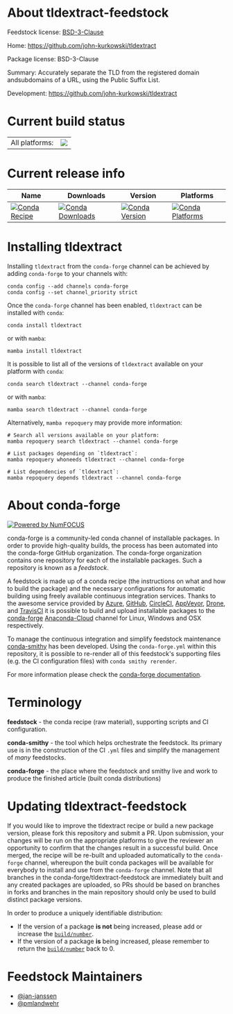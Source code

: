 About tldextract-feedstock
==========================

Feedstock license: [BSD-3-Clause](https://github.com/conda-forge/tldextract-feedstock/blob/main/LICENSE.txt)

Home: https://github.com/john-kurkowski/tldextract

Package license: BSD-3-Clause

Summary: Accurately separate the TLD from the registered domain andsubdomains of a URL, using the Public Suffix List.

Development: https://github.com/john-kurkowski/tldextract

Current build status
====================


<table><tr><td>All platforms:</td>
    <td>
      <a href="https://dev.azure.com/conda-forge/feedstock-builds/_build/latest?definitionId=4775&branchName=main">
        <img src="https://dev.azure.com/conda-forge/feedstock-builds/_apis/build/status/tldextract-feedstock?branchName=main">
      </a>
    </td>
  </tr>
</table>

Current release info
====================

| Name | Downloads | Version | Platforms |
| --- | --- | --- | --- |
| [![Conda Recipe](https://img.shields.io/badge/recipe-tldextract-green.svg)](https://anaconda.org/conda-forge/tldextract) | [![Conda Downloads](https://img.shields.io/conda/dn/conda-forge/tldextract.svg)](https://anaconda.org/conda-forge/tldextract) | [![Conda Version](https://img.shields.io/conda/vn/conda-forge/tldextract.svg)](https://anaconda.org/conda-forge/tldextract) | [![Conda Platforms](https://img.shields.io/conda/pn/conda-forge/tldextract.svg)](https://anaconda.org/conda-forge/tldextract) |

Installing tldextract
=====================

Installing `tldextract` from the `conda-forge` channel can be achieved by adding `conda-forge` to your channels with:

```
conda config --add channels conda-forge
conda config --set channel_priority strict
```

Once the `conda-forge` channel has been enabled, `tldextract` can be installed with `conda`:

```
conda install tldextract
```

or with `mamba`:

```
mamba install tldextract
```

It is possible to list all of the versions of `tldextract` available on your platform with `conda`:

```
conda search tldextract --channel conda-forge
```

or with `mamba`:

```
mamba search tldextract --channel conda-forge
```

Alternatively, `mamba repoquery` may provide more information:

```
# Search all versions available on your platform:
mamba repoquery search tldextract --channel conda-forge

# List packages depending on `tldextract`:
mamba repoquery whoneeds tldextract --channel conda-forge

# List dependencies of `tldextract`:
mamba repoquery depends tldextract --channel conda-forge
```


About conda-forge
=================

[![Powered by
NumFOCUS](https://img.shields.io/badge/powered%20by-NumFOCUS-orange.svg?style=flat&colorA=E1523D&colorB=007D8A)](https://numfocus.org)

conda-forge is a community-led conda channel of installable packages.
In order to provide high-quality builds, the process has been automated into the
conda-forge GitHub organization. The conda-forge organization contains one repository
for each of the installable packages. Such a repository is known as a *feedstock*.

A feedstock is made up of a conda recipe (the instructions on what and how to build
the package) and the necessary configurations for automatic building using freely
available continuous integration services. Thanks to the awesome service provided by
[Azure](https://azure.microsoft.com/en-us/services/devops/), [GitHub](https://github.com/),
[CircleCI](https://circleci.com/), [AppVeyor](https://www.appveyor.com/),
[Drone](https://cloud.drone.io/welcome), and [TravisCI](https://travis-ci.com/)
it is possible to build and upload installable packages to the
[conda-forge](https://anaconda.org/conda-forge) [Anaconda-Cloud](https://anaconda.org/)
channel for Linux, Windows and OSX respectively.

To manage the continuous integration and simplify feedstock maintenance
[conda-smithy](https://github.com/conda-forge/conda-smithy) has been developed.
Using the ``conda-forge.yml`` within this repository, it is possible to re-render all of
this feedstock's supporting files (e.g. the CI configuration files) with ``conda smithy rerender``.

For more information please check the [conda-forge documentation](https://conda-forge.org/docs/).

Terminology
===========

**feedstock** - the conda recipe (raw material), supporting scripts and CI configuration.

**conda-smithy** - the tool which helps orchestrate the feedstock.
                   Its primary use is in the construction of the CI ``.yml`` files
                   and simplify the management of *many* feedstocks.

**conda-forge** - the place where the feedstock and smithy live and work to
                  produce the finished article (built conda distributions)


Updating tldextract-feedstock
=============================

If you would like to improve the tldextract recipe or build a new
package version, please fork this repository and submit a PR. Upon submission,
your changes will be run on the appropriate platforms to give the reviewer an
opportunity to confirm that the changes result in a successful build. Once
merged, the recipe will be re-built and uploaded automatically to the
`conda-forge` channel, whereupon the built conda packages will be available for
everybody to install and use from the `conda-forge` channel.
Note that all branches in the conda-forge/tldextract-feedstock are
immediately built and any created packages are uploaded, so PRs should be based
on branches in forks and branches in the main repository should only be used to
build distinct package versions.

In order to produce a uniquely identifiable distribution:
 * If the version of a package **is not** being increased, please add or increase
   the [``build/number``](https://docs.conda.io/projects/conda-build/en/latest/resources/define-metadata.html#build-number-and-string).
 * If the version of a package **is** being increased, please remember to return
   the [``build/number``](https://docs.conda.io/projects/conda-build/en/latest/resources/define-metadata.html#build-number-and-string)
   back to 0.

Feedstock Maintainers
=====================

* [@jan-janssen](https://github.com/jan-janssen/)
* [@pmlandwehr](https://github.com/pmlandwehr/)

